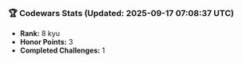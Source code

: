 ### 🏆 Codewars Stats (Updated: 2025-09-17 07:08:37 UTC)

- **Rank:** 8 kyu
- **Honor Points:** 3
- **Completed Challenges:** 1

